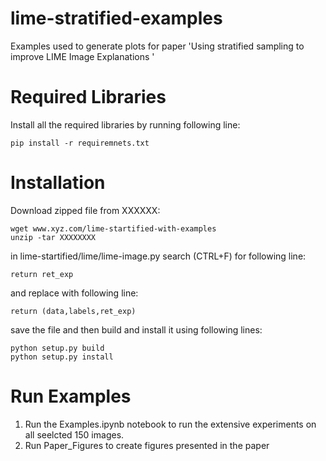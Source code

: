 # lime-stratified-examples
Examples used to generate plots for paper 'Using stratified sampling to improve LIME Image Explanations '

# Required Libraries
Install all the required libraries by running following line:
```
pip install -r requiremnets.txt 
```
# Installation

Download zipped file from XXXXXX:
```
wget www.xyz.com/lime-startified-with-examples
unzip -tar XXXXXXXX
```
in lime-startified/lime/lime-image.py search (CTRL+F) for following line:
```
return ret_exp
```
and replace with following line:
```
return (data,labels,ret_exp)
```
save the file and then build and install it using following lines:
```
python setup.py build
python setup.py install
```
# Run Examples
1. Run the Examples.ipynb notebook to run the extensive experiments on all seelcted 150 images.
2. Run Paper_Figures to create figures presented in the paper
